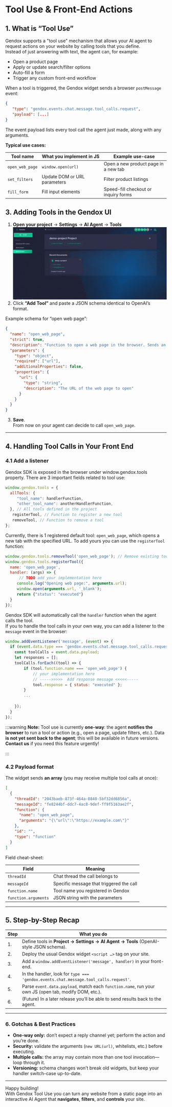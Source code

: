 # Tool Use & Front-End Actions

## 1. What is “Tool Use”

Gendox supports a "tool use" mechanism that allows your AI agent to request actions on your website by calling tools that you define.  
Instead of just answering with text, the agent can, for example:

- Open a product page
- Apply or update search/filter options
- Auto-fill a form
- Trigger any custom front-end workflow

When a tool is triggered, the Gendox widget sends a browser `postMessage` event:

```json 
{
   "type": "gendox.events.chat.message.tool_calls.request",
   "payload": [...]
}
``` 
The event payload lists every tool call the agent just made, along with any arguments.


**Typical use cases:**

| Tool name        | What you implement in JS      | Example use-case                           |
|------------------|------------------------------|--------------------------------------------|
| `open_web_page`  | `window.open(url)`           | Open a new product page in a new tab       |
| `set_filters`    | Update DOM or URL parameters | Filter product listings                    |
| `fill_form`      | Fill input elements          | Speed-fill checkout or inquiry forms       |


## 3. Adding Tools in the Gendox UI

1. **Open your project** → **Settings** → **AI Agent** → **Tools**
![how-to-add-tool.gif](./img/how-to-add-tool.gif)
2. Click **“Add Tool”** and paste a JSON schema identical to OpenAI’s format.

Example schema for “open web page”:

```json
{
  "name": "open_web_page",
  "strict": true,
  "description": "Function to open a web page in the browser. Sends an event to the browser to open a new tab with the specified URL.",
  "parameters": {
    "type": "object",
    "required": ["url"],
    "additionalProperties": false,
    "properties": {
      "url": {
        "type": "string",
        "description": "The URL of the web page to open"
      }
    }
  }
}
```

3. **Save**.  
   From now on your agent can decide to call `open_web_page`.

---

## 4. Handling Tool Calls in Your Front End

### 4.1 Add a listener

Gendox SDK is exposed in the browser under window.gendox.tools property. There are 3 important fields related to tool use:
```javascript
window.gendox.tools = {
  allTools: {
     "tool_name": handlerFunction,
     "other_tool_name": anotherHandlerFunction,
  }, // All tools defined in the project
   registerTool, // Function to register a new tool
   removeTool, // Function to remove a tool
};
```

Currently, there is 1 registered default tool: `open_web_page`, which opens a new tab with the specified URL. To add yours you can use the `registerTool` function:

```javascript
window.gendox.tools.removeTool('open_web_page'); // Remove existing tool if needed
window.gendox.tools.registerTool({
  name: 'open_web_page',
  handler: (args) => {
      // TODO add your implementation here
     console.log("Opening web page:", arguments.url);
     window.open(arguments.url, '_blank');
     return {"status": "executed"}
  }
});
```

Gendox SDK will automatically call the `handler` function when the agent calls the tool.   
If you to handle the tool calls in your own way, you can add a listener to the `message` event in the browser:

```javascript
window.addEventListener('message', (event) => {
  if (event.data.type === 'gendox.events.chat.message.tool_calls.request') {
    const toolCalls = event.data.payload;
    let responses = [];
    toolCalls.forEach((tool) => {
        if (tool.function.name === 'open_web_page') {
            // your implementation here
            // ----->>>>>  Add response message <<<<<-----
            tool.response = { status: "executed" };
        } 
        ...
      
    });
  }
});
```


:::warning
**Note:** Tool use is currently **one-way**: the agent **notifies the browser** to run a tool or action (e.g., open a page, update filters, etc.). Data **is not yet sent back to the agent**; this will be available in future versions.\
**Contact us** if you need this feature urgently!

:::

### 4.2  Payload format

The widget sends **an array** (you may receive multiple tool calls at once):

```json
[
  {
    "threadId": "2043baeb-873f-464a-8840-5bf32dd6856a",
    "messageId": "fe8244bf-ddc7-4ac8-9def-ff9f5163ae2f",
    "function": {
      "name": "open_web_page",
      "arguments": "{\"url\":\"https://example.com\"}"
    },
    "id": "",
    "type": "function"
  }
]
```

Field cheat-sheet:

| Field            | Meaning                                     |
|------------------|---------------------------------------------|
| `threadId`       | Chat thread the call belongs to             |
| `messageId`      | Specific message that triggered the call    |
| `function.name`  | Tool name you registered in Gendox          |
| `function.arguments` | JSON string with the parameters          |

---

## 5. Step-by-Step Recap

| Step | What you do                                                                                               |
|------|-----------------------------------------------------------------------------------------------------------|
| 1.   | Define tools in **Project → Settings → AI Agent → Tools** (OpenAI-style JSON schema).                     |
| 2.   | Deploy the usual Gendox widget `<script …>` tag on your site.                                             |
| 3.   | Add a `window.addEventListener('message', handler)` in your front-end.                                    |
| 4.   | In the handler, look for `type === 'gendox.events.chat.message.tool_calls.request'`.                      |
| 5.   | Parse `event.data.payload`, match each `function.name`, run your own JS (open tab, modify DOM, etc.).     |
| 6.   | (Future) In a later release you’ll be able to send results back to the agent.                             |

---

### 6. Gotchas & Best Practices

* **One-way only:** don’t expect a reply channel yet; perform the action and you’re done.
* **Security:** validate the arguments (`new URL(url)`, whitelists, etc.) before executing.
* **Multiple calls:** the array may contain more than one tool invocation—loop through it.
* **Versioning:** schema changes won’t break old widgets, but keep your handler switch-case up-to-date.

---

Happy building!  
With Gendox Tool Use you can turn any website from a static page into an interactive AI Agent that **navigates**, **filters**, and **controls** your site.
